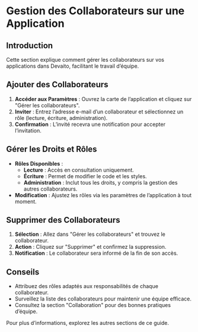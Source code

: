 # Gestion des Collaborateurs sur une Application

## Introduction
Cette section explique comment gérer les collaborateurs sur vos applications dans Devaito, facilitant le travail d’équipe.

## Ajouter des Collaborateurs
1. **Accéder aux Paramètres** : Ouvrez la carte de l’application et cliquez sur "Gérer les collaborateurs".
2. **Inviter** : Entrez l’adresse e-mail d’un collaborateur et sélectionnez un rôle (lecture, écriture, administration).
3. **Confirmation** : L’invité recevra une notification pour accepter l’invitation.

## Gérer les Droits et Rôles
- **Rôles Disponibles** :
  - **Lecture** : Accès en consultation uniquement.
  - **Écriture** : Permet de modifier le code et les styles.
  - **Administration** : Inclut tous les droits, y compris la gestion des autres collaborateurs.
- **Modification** : Ajustez les rôles via les paramètres de l’application à tout moment.

## Supprimer des Collaborateurs
1. **Sélection** : Allez dans "Gérer les collaborateurs" et trouvez le collaborateur.
2. **Action** : Cliquez sur "Supprimer" et confirmez la suppression.
3. **Notification** : Le collaborateur sera informé de la fin de son accès.

## Conseils
- Attribuez des rôles adaptés aux responsabilités de chaque collaborateur.
- Surveillez la liste des collaborateurs pour maintenir une équipe efficace.
- Consultez la section "Collaboration" pour des bonnes pratiques d’équipe.

Pour plus d’informations, explorez les autres sections de ce guide.